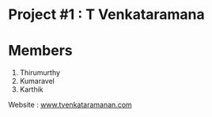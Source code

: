 # Project #1 :  T Venkataramana

# Members
1. Thirumurthy
2. Kumaravel
3. Karthik

Website : www.tvenkataramanan.com

